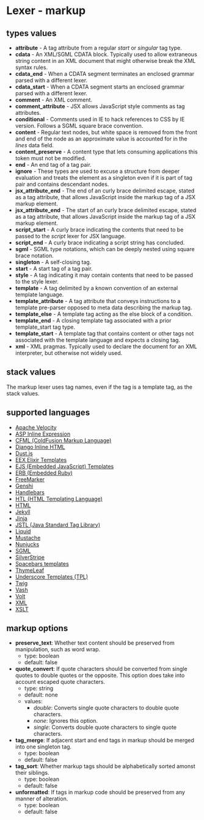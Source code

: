 # Lexer - markup

## types values
* **attribute** - A tag attribute from a regular *start* or *singular* tag type.
* **cdata** - An XML/SGML CDATA block.  Typically used to allow extraneous string content in an XML document that might otherwise break the XML syntax rules.
* **cdata_end** - When a CDATA segment terminates an enclosed grammar parsed with a different lexer.
* **cdata_start** - When a CDATA segment starts an enclosed grammar parsed with a different lexer.
* **comment** - An XML comment.
* **comment_attribute** - JSX allows JavaScript style comments as tag attributes.
* **conditional** - Comments used in IE to hack references to CSS by IE version.  Follows a SGML square brace convention.
* **content** - Regular text nodes, but white space is removed from the front and end of the node as an approximate value is accounted for in the *lines* data field.
* **content_preserve** - A content type that lets consuming applications this token must not be modified.
* **end** - An end tag of a tag pair.
* **ignore** - These types are used to excuse a structure from deeper evaluation and treats the element as a singleton even if it is part of tag pair and contains descendant nodes.
* **jsx_attribute_end** - The end of an curly brace delimited escape, stated as a tag attribute, that allows JavaScript inside the markup tag of a JSX markup element.
* **jsx_attribute_end** - The start of an curly brace delimited escape, stated as a tag attribute, that allows JavaScript inside the markup tag of a JSX markup element.
* **script_start** - A curly brace indicating the contents that need to be passed to the *script* lexer for JSX language.
* **script_end** - A curly brace indicating a script string has concluded.
* **sgml** - SGML type notations, which can be deeply nested using square brace notation.
* **singleton** - A self-closing tag.
* **start** - A start tag of a tag pair.
* **style** - A tag indicating it may contain contents that need to be passed to the style lexer.
* **template** - A tag delimited by a known convention of an external template language.
* **template_attribute** - A tag attribute that conveys instructions to a template pre-parser opposed to meta data describing the markup tag.
* **template_else** - A template tag acting as the else block of a condition.
* **template_end** - A closing template tag associated with a prior template\_start tag type.
* **template_start** - A template tag that contains content or other tags not associated with the template language and expects a closing tag.
* **xml** - XML pragmas.  Typically used to declare the document for an XML interpreter, but otherwise not widely used.

## stack values
The markup lexer uses tag names, even if the tag is a template tag, as the stack values.

## supported languages
* [Apache Velocity](http://velocity.apache.org/)
* [ASP Inline Expression](https://support.microsoft.com/en-us/help/976112/introduction-to-asp-net-inline-expressions-in-the-net-framework)
* [CFML (ColdFusion Markup Language)](https://www.adobe.com/products/coldfusion-family.html)
* [Django Inline HTML](https://docs.djangoproject.com/en/2.1/topics/forms/)
* [Dust.js](http://www.dustjs.com/)
* [EEX Elixir Templates](https://hexdocs.pm/eex/EEx.html)
* [EJS (Embedded JavaScript) Templates](https://www.ejs.co/)
* [ERB (Embedded Ruby)](http://ruby-doc.org/stdlib-1.9.3/libdoc/erb/rdoc/ERB.html)
* [FreeMarker](https://freemarker.apache.org/)
* [Genshi](https://genshi.edgewall.org/)
* [Handlebars](http://handlebarsjs.com/)
* [HTL (HTML Templating Language)](https://helpx.adobe.com/experience-manager/htl/using/getting-started.html)
* [HTML](https://www.w3.org/TR/html52/)
* [Jekyll](https://jekyllrb.com/docs/liquid/)
* [Jinja](http://jinja.pocoo.org/)
* [JSTL (Java Standard Tag Library)](https://github.com/eclipse-ee4j/jstl-api)
* [Liquid](https://shopify.github.io/liquid/)
* [Mustache](https://mustache.github.io/)
* [Nunjucks](https://mozilla.github.io/nunjucks/)
* [SGML](https://www.iso.org/standard/16387.html)
* [SilverStripe](https://docs.silverstripe.org/en/4/developer_guides/templates/syntax/)
* [Spacebars templates](http://blazejs.org/guide/spacebars.html)
* [ThymeLeaf](https://www.thymeleaf.org/doc/tutorials/3.0/usingthymeleaf.html)
* [Underscore Templates (TPL)](https://underscorejs.org/#template)
* [Twig](https://twig.symfony.com/)
* [Vash](https://github.com/kirbysayshi/vash)
* [Volt](https://phalcon-php-framework-documentation.readthedocs.io/en/latest/reference/volt.html)
* [XML](https://www.w3.org/TR/REC-xml/)
* [XSLT](https://www.w3.org/standards/xml/transformation)

## markup options
* **preserve_text**: Whether text content should be preserved from manipulation, such as word wrap.
   - type: boolean
   - default: false
* **quote_convert**: If quote characters should be converted from single quotes to double quotes or the opposite. This option does take into account escaped quote characters.
   - type: string
   - default: none
   - values:
      * *double*: Converts single quote characters to double quote characters.
      * *none*: Ignores this option.
      * *single*: Converts double quote characters to single quote characters.
* **tag_merge**: If adjacent start and end tags in markup should be merged into one singleton tag.
   - type: boolean
   - default: false
* **tag_sort**: Whether markup tags should be alphabetically sorted amonst their siblings.
   - type: boolean
   - default: false
* **unformatted**: If tags in markup code should be preserved from any manner of alteration.
   - type: boolean
   - default: false